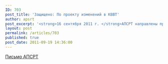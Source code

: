 ```yaml
---
ID: 703
post_title: 'Защищено: По проекту изменений в КВВТ'
author: apsrt
post_excerpt: '<strong>16 сентября 2011 г. </strong>АПСРТ направлены предложения в Минтранс России по проекту федерального закона &quot;О внесении изменений в Кодекс внутреннего водного транспорта Российской Федерации&quot;, размещенному на сайте Минтранса России 02.09.11.'
layout: post
permalink: /articles/703
published: true
post_date: 2011-09-19 14:36:00
---
```

[Письмо АПСРТ][1]

 [1]: http://www.apsrt.ru/docs/2-02-218.doc